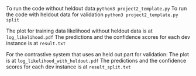 To run the code without heldout data `python3 project2_template.py` 
To run the code with heldout data for validation `python3 project2_template.py split`

The plot for training data likelihood without heldout data is at `log_likelihood.pdf`
The predictions and the confidence scores for each dev instance is at `result.txt`

For the contrastive system that uses an held out part for validation:
The plot is at `log_likelihood_with_heldout.pdf`
The predictions and the confidence scores for each dev instance is at `result_split.txt`

